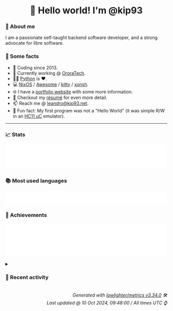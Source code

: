 <!-- README template, populated using this action:
     https://github.com/kip93/kip93/blob/main/.github/workflows/readme.yml. -->

<h1 align="center">👋 Hello world! I'm @kip93</h1> <!-- LOGIN => username -->

### 👤 About me

I am a passionate self-taught backend software developer, and a strong advocate for libre software.


### 💬 Some facts

* 📅 Coding since 2013.
* 💼 Currently working @ [OroraTech](https://ororatech.com/).
* 👨‍💻 [Python](https://github.com/search?q=user%3Akip93&l=python) is ❤️. <!-- LOGIN => username -->
* 💻 [NixOS](https://github.com/NixOS/) /
     [Awesome](https://github.com/awesomeWM/) /
     [kitty](https://github.com/kovidgoyal/kitty/) /
     [xonsh](https://github.com/xonsh/).
* 🌐 I have a [portfolio website](https://kip93.net/) with some more information.
* 📝 Checkout my [résumé](https://kip93.net/resume/) for even more detail.
* 📫 Reach me @ [leandro@kip93.net](mailto:leandro@kip93.net).
* 🎲 Fun fact: My first program was not a "Hello World" (it was simple R/W in an [HC11 µC](https://en.wikipedia.org/wiki/68HC11) emulator).


-----------------------------------------------------------------------------------------------------------------------


### 📈 Stats

![](./stats.svg)


### 📚 Most used languages <!-- by percentage, in decreasing order -->

![](./languages.svg)


### 🏅 Achievements

![](./achievements.svg)


<details> <!-- Last activity -->
<!-- Almost verbatim copy of https://github.com/lowlighter/metrics/blob/latest/source/templates/markdown/partials/activity.ejs, but restructured to be foldable. -->
<summary><h3>📰 Recent activity</h3></summary>

* 💬 Commented on [#293002 python311Packages.flask-simpleldap: init at 2.0.0](https://github.com/NixOS/nixpkgs/pull/293002) from [NixOS/nixpkgs](https://github.com/NixOS/nixpkgs)
  * *On 8 Oct 2024, 22:53:25*
* 🔍 Reviewed [#293002 python311Packages.flask-simpleldap: init at 2.0.0](https://github.com/NixOS/nixpkgs/pull/293002) in [NixOS/nixpkgs](https://github.com/NixOS/nixpkgs)
  * *On 8 Oct 2024, 22:53:25*
* ➡️ Pushed 1 commit in [kip93/nixpkgs](https://github.com/kip93/nixpkgs) on branch `chore/add-flask-simpleldap`
  * [#34d4a3a](https://github.com/kip93/nixpkgs/commit/34d4a3a) python311Packages.flask-simpleldap: init at 2.0.0
  * *On 8 Oct 2024, 22:53:10*
* ➡️ Pushed 10000 commits in [kip93/nixpkgs](https://github.com/kip93/nixpkgs) on branch `chore/add-flask-simpleldap`
  * [#e769510](https://github.com/kip93/nixpkgs/commit/e769510) smbclient-ng: 2.1.5 -&gt; 2.1.6
  * [#35b3400](https://github.com/kip93/nixpkgs/commit/35b3400) nu_scripts: 0-unstable-2024-09-26 -&gt; 0-unstable-2024-10-03 (#346644)
  * [#bb1e5d8](https://github.com/kip93/nixpkgs/commit/bb1e5d8) rio: Restrict test execution inside nixosTests for Linux devices (#345722)
  * [#e6413a4](https://github.com/kip93/nixpkgs/commit/e6413a4) s3ql: 5.2.1 -&gt; 5.2.2 (#346641)
  * [#6e9b3cb](https://github.com/kip93/nixpkgs/commit/6e9b3cb) qownnotes: 24.9.7 -&gt; 24.9.8 (#346634)
  * [#73bb6e0](https://github.com/kip93/nixpkgs/commit/73bb6e0) python312Packages.oelint-parser: 5.0.0 -&gt; 5.1.0 (#346597)
  * [#da5f025](https://github.com/kip93/nixpkgs/commit/da5f025) python312Packages.nvidia-ml-py: 12.555.43 -&gt; 12.560.30
  * [#630a79b](https://github.com/kip93/nixpkgs/commit/630a79b) lxgw-neoxihei: 1.206 -&gt; 1.207 (#346598)
  * [#83129b8](https://github.com/kip93/nixpkgs/commit/83129b8) stc-cli: 1.5 -&gt; 1.5.3 (#346600)
  * [#22e0ae0](https://github.com/kip93/nixpkgs/commit/22e0ae0) ngtcp2-gnutls: 1.7.0 -&gt; 1.8.0
  * [#ff10d04](https://github.com/kip93/nixpkgs/commit/ff10d04) civo: 1.0.91 -&gt; 1.1.91 (#346606)
  * [#c51750b](https://github.com/kip93/nixpkgs/commit/c51750b) nghttp3: 1.5.0 -&gt; 1.6.0
  * [#576d3a9](https://github.com/kip93/nixpkgs/commit/576d3a9) cloudflare-dynamic-dns: 4.3.3 -&gt; 4.3.5 (#346607)
  * [#754b521](https://github.com/kip93/nixpkgs/commit/754b521) minizinc: 2.8.6 -&gt; 2.8.7 (#346608)
  * [#295d978](https://github.com/kip93/nixpkgs/commit/295d978) ngtcp2: 1.7.0 -&gt; 1.8.0
  * [#7af92a2](https://github.com/kip93/nixpkgs/commit/7af92a2) gitleaks: 8.19.3 -&gt; 8.20.0 (#346612)
  * [#4d970eb](https://github.com/kip93/nixpkgs/commit/4d970eb) gpredict: patches and cleanups (#345081)
  * [#13931f2](https://github.com/kip93/nixpkgs/commit/13931f2) automatic-timezoned: 2.0.33 -&gt; 2.0.34 (#346619)
  * [#7aabf94](https://github.com/kip93/nixpkgs/commit/7aabf94) portfolio: 0.71.1 -&gt; 0.71.2 (#346622)
  * [#0c0a393](https://github.com/kip93/nixpkgs/commit/0c0a393) google-java-format: 1.23.0 -&gt; 1.24.0 (#346575)
  * *On 8 Oct 2024, 22:48:03*
</details>


<h6 align="right"><em>
    Generated with <a href="https://github.com/lowlighter/metrics/tree/latest/">lowlighter/metrics v3.34.0</a> 🛠️<br> <!-- VERSION => MAJOR.minor.patch -->
    Last updated @ 10 Oct 2024, 09:48:00 / All times UTC ⌚ <!-- meta.generated => DD/MM/YYYY, hh:mm -->
</em></h6>
